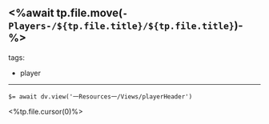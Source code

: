 <%await tp.file.move(`-Players-/${tp.file.title}/${tp.file.title}`)-%>
---
tags:
  - player
---

`$= await dv.view('一Resources一/Views/playerHeader')`

<%tp.file.cursor(0)%>